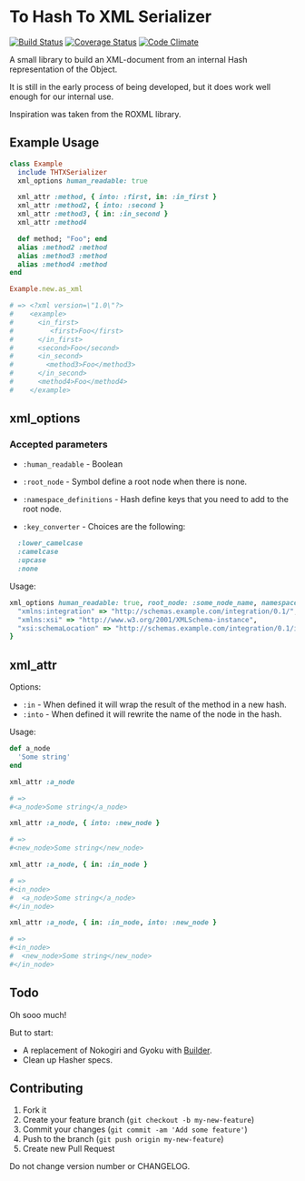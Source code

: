 # To Hash To XML Serializer

[![Build Status](https://travis-ci.org/Tretti/thtx_serializer.svg?branch=master)](https://travis-ci.org/Tretti/thtx_serializer) [![Coverage Status](https://coveralls.io/repos/Tretti/thtx_serializer/badge.png)](https://coveralls.io/r/Tretti/thtx_serializer) [![Code Climate](https://codeclimate.com/github/Tretti/thtx_serializer.png)](https://codeclimate.com/github/Tretti/thtx_serializer)

A small library to build an XML-document from an internal Hash representation of the Object.

It is still in the early process of being developed, but it does work well enough for our internal use.

Inspiration was taken from the ROXML library.

## Example Usage

```ruby
class Example
  include THTXSerializer
  xml_options human_readable: true

  xml_attr :method, { into: :first, in: :in_first }
  xml_attr :method2, { into: :second }
  xml_attr :method3, { in: :in_second }
  xml_attr :method4

  def method; "Foo"; end
  alias :method2 :method
  alias :method3 :method
  alias :method4 :method
end

Example.new.as_xml

# => <?xml version=\"1.0\"?>
#    <example>
#      <in_first>
#         <first>Foo</first>
#      </in_first>
#      <second>Foo</second>
#      <in_second>
#        <method3>Foo</method3>
#      </in_second>
#      <method4>Foo</method4>
#    </example>
```

## xml_options

### Accepted parameters

- `:human_readable` - Boolean
- `:root_node` - Symbol define a root node when there is none.
- `:namespace_definitions` - Hash define keys that you need to add to the root node.

- `:key_converter` - Choices are the following:

```ruby
  :lower_camelcase
  :camelcase
  :upcase
  :none
```

Usage:

```ruby
xml_options human_readable: true, root_node: :some_node_name, namespace_definition: {
  "xmlns:integration" => "http://schemas.example.com/integration/0.1/",
  "xmlns:xsi" => "http://www.w3.org/2001/XMLSchema-instance",
  "xsi:schemaLocation" => "http://schemas.example.com/integration/0.1/integration.xsd"
}
```

## xml_attr

Options:
- `:in` - When defined it will wrap the result of the method in a new hash.
- `:into` - When defined it will rewrite the name of the node in the hash.

Usage:

```ruby
def a_node
  'Some string'
end

xml_attr :a_node

# =>
#<a_node>Some string</a_node>

xml_attr :a_node, { into: :new_node }

# =>
#<new_node>Some string</new_node>

xml_attr :a_node, { in: :in_node }

# =>
#<in_node>
#  <a_node>Some string</a_node>
#</in_node>

xml_attr :a_node, { in: :in_node, into: :new_node }

# =>
#<in_node>
#  <new_node>Some string</new_node>
#</in_node>
```

## Todo

Oh sooo much!

But to start:
- A replacement of Nokogiri and Gyoku with [Builder](https://github.com/jimweirich/builder).
- Clean up Hasher specs.

## Contributing

1. Fork it
2. Create your feature branch (`git checkout -b my-new-feature`)
3. Commit your changes (`git commit -am 'Add some feature'`)
4. Push to the branch (`git push origin my-new-feature`)
5. Create new Pull Request

Do not change version number or CHANGELOG.

